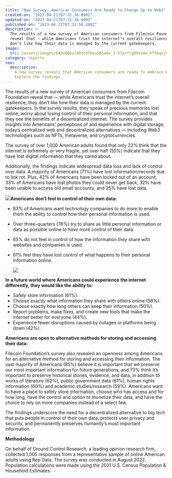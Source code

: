 ```yaml
---
title: "New Survey: American Consumers Are Ready to Change Up to Web3"
created-on: "2023-04-21T07:31:36.890Z"
updated-on: "2023-04-21T07:31:36.890Z"
published-on: "2023-04-21T07:33:56.200Z"
description: >-
  The results of a new survey of American consumers from Filecoin Foundation
  reveal that — while Americans trust the internet’s overall resilience, they
  don’t like how their data is managed by the current gatekeepers.
image:
  src: /assets/images/643e66ba7403cdfbea565a6e_1-57prfcg89azmw_kf5bqvjw.webp
category: reports
seo:
  description:
    A new survey reveals that American consumers are ready to embrace Web3.
    Explore the findings.
---
```


The results of a new survey of American consumers from Filecoin Foundation reveal that — while Americans trust the internet’s overall resilience, they don’t like how their data is managed by the current gatekeepers. In the survey results, they speak of precious memories lost online, worry about losing control of their personal information, and that they see the benefits of a decentralized internet. The survey provides insights into Americans’ perceptions of and experience with digital storage, today’s centralized web and decentralized alternatives — including Web3 technologies such as NFTs, metaverse, and cryptocurrencies.

The survey of over 1,000 American adults found that only 22% think that the internet is extremely or very fragile, yet over half (55%) indicate that they have lost digital information that they cared about.

Additionally, the findings indicate widespread data loss and lack of control over data. A majority of Americans (71%) have lost information/records due to link rot. Plus, 42% of Americans have been locked out of an account, 33% of Americans have lost photos they could never get back, 32% have been unable to access old email accounts, and 25% have lost data.

**![](/assets/images/64423bd84574c35487fb4b5b_1-vc6fomdajgchg3me1iyhia.webp)Americans don’t feel in control of their own data:**

- 83% of Americans want technology companies to do more to enable them the ability to control how their personal information is used.

- Over three-quarters (76%) try to share as little personal information or data as possible online to have more control of their data.

- 65% do not feel in control of how the information they share with websites and companies is used.

- 61% feel they have lost control of what happens to their personal information online.

  ![](/assets/images/64423bd84574c33a49fb4b5a_1-xsdo4dupzzkp8uwbvqyymg.webp)

**In a future world where Americans could experience the internet differently, they would like the ability to:**

- Safely store information (61%).
- Choose exactly what information they share with others online (58%).
- Choose exactly how long others can keep their information (50%).
- Report problems, make fixes, and create new tools that make the internet better for everyone (44%).
- Experience fewer disruptions caused by outages or platforms being down (42%).

**Americans are open to alternative methods for storing and accessing their data:**

Filecoin Foundation’s survey also revealed an openness among Americans for an alternative method for storing and accessing their information. The vast majority of Americans (85%) believe it is important that we preserve our most important information for future generations, and 73% think it’s important to preserve historical stories, evidence, and data, in addition to works of literature (62%), public government data (61%), human rights information (60%) and academic studies/research (59%). Americans want to have a place to safely store information, choose who has access and for how long, have the control and option to monetize their data, and have the choice to rely on more companies instead of a select few.

The findings underscore the need for a decentralized alternative to big tech that puts people in control of their own data, protects user privacy and security, and permanently preserves humanity’s most important information.

**Methodology**

On behalf of Ground Control Research, a leading opinion research firm, collected 1,005 responses from a representative sample of online American adults using Rep Data. The survey was conducted in August 2022. Population calculations were made using the 2021 U.S. Census Population & Household Estimates.
